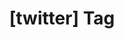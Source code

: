 ---
article_id: 0
description: List of articles under [twitter] tag.
image: http://huntingbears.com.ve/static/img/site/mstile-310x310.png
layout: tag
slug: twitter
title: '[twitter] Tag'
---